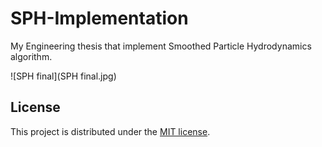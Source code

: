 # SPH-Implementation

My Engineering thesis that implement Smoothed Particle Hydrodynamics algorithm.

![SPH final](SPH final.jpg)

## License

This project is distributed under the [MIT license](LICENSE.txt).
